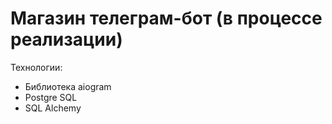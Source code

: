 # Магазин телеграм-бот (в процессе реализации)
Технологии:

- Библиотека aiogram
- Postgre SQL
- SQL Alchemy
